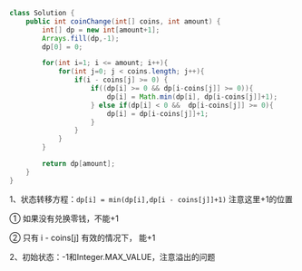 ```java
class Solution {
    public int coinChange(int[] coins, int amount) {
        int[] dp = new int[amount+1];
        Arrays.fill(dp,-1);
        dp[0] = 0;

        for(int i=1; i <= amount; i++){
            for(int j=0; j < coins.length; j++){
                if(i - coins[j] >= 0) {
                    if((dp[i] >= 0 && dp[i-coins[j]] >= 0)){
                        dp[i] = Math.min(dp[i], dp[i-coins[j]]+1);
                    } else if(dp[i] < 0 &&  dp[i-coins[j]] >= 0){
                        dp[i] = dp[i-coins[j]]+1;
                    }
                }
            }
        }

        return dp[amount];
    }
}
```



1、状态转移方程：`dp[i] = min(dp[i],dp[i - coins[j]]+1)` 注意这里+1的位置

① 如果没有兑换零钱，不能+1

② 只有 i - coins[j] 有效的情况下， 能+1

2、初始状态：-1和Integer.MAX_VALUE，注意溢出的问题









































